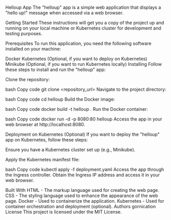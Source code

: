 Helloup App
The "helloup" app is a simple web application that displays a "hello up!" message when accessed via a web browser.

Getting Started
These instructions will get you a copy of the project up and running on your local machine or Kubernetes cluster for development and testing purposes.

Prerequisites
To run this application, you need the following software installed on your machine:

Docker
Kubernetes (Optional, if you want to deploy on Kubernetes)
Minikube (Optional, if you want to run Kubernetes locally)
Installing
Follow these steps to install and run the "helloup" app:

Clone the repository:

bash
Copy code
git clone <repository_url>
Navigate to the project directory:

bash
Copy code
cd helloup
Build the Docker image:

bash
Copy code
docker build -t helloup .
Run the Docker container:

bash
Copy code
docker run -d -p 8080:80 helloup
Access the app in your web browser at http://localhost:8080.

Deployment on Kubernetes (Optional)
If you want to deploy the "helloup" app on Kubernetes, follow these steps:

Ensure you have a Kubernetes cluster set up (e.g., Minikube).

Apply the Kubernetes manifest file:

bash
Copy code
kubectl apply -f deployment.yaml
Access the app through the Ingress controller. Obtain the Ingress IP address and access it in your web browser.

Built With
HTML - The markup language used for creating the web page.
CSS - The styling language used to enhance the appearance of the web page.
Docker - Used to containerize the application.
Kubernetes - Used for container orchestration and deployment (optional).
Authors
gornication
License
This project is licensed under the MIT License.